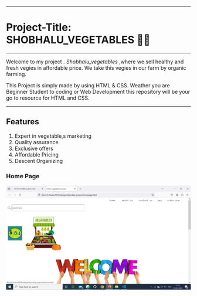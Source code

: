 
       

---
# Project-Title: SHOBHALU_VEGETABLES 💞✨<br>

---
Welcome to my project . *Shobhalu_vegetables* ,where  we sell healthy and fresh vegies in affordable price. We take this vegies in our farm by organic farming.<br>

This Project is simply made by using HTML & CSS. Weather you are Beginner Student to coding or Web Development this repository will be your go to resource for HTML and CSS.<br>

---
## Features<br>
1. Expert in vegetable,s marketing<br>
2. Quality assurance<br>
3. Exclusive offers<br>
4. Affordable Pricing<br>
5. Descent Organizing<br>
### Home Page
![Home Page](./ss1.png)
    
